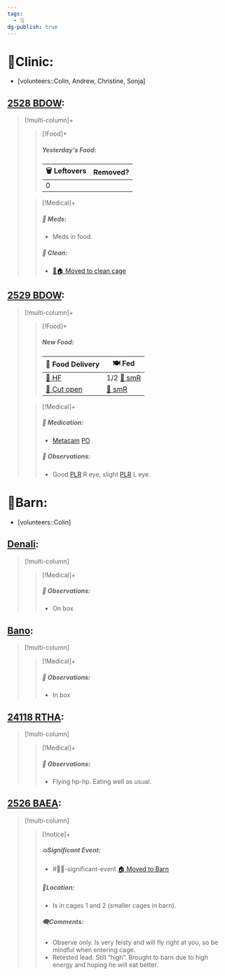 ```yaml
---
tags:
  - 🗒️
dg-publish: true
---
```


# 🏥Clinic:
- [volunteers::Colin, Andrew, Christine, Sonja]

## [2528 BDOW](../RARE%20Birds/2528%20BDOW.md):
> [!multi-column]+
>
>> [!Food]+
>>##### Yesterday's Food:
>> |🗑️ Leftovers| Removed?
>> |---|---|
>>|0|
>
>> [!Medical]+
>>##### 💊 Meds:
>> - Meds in food.
>>
>>##### 🫧 Clean:
>> - [🧼🏠 Moved to clean cage](../Admin/Codes/Moved%20to%20clean%20cage.md)

## [2529 BDOW](../RARE%20Birds/2529%20BDOW.md):
> [!multi-column]+
>
>> [!Food]+
>>##### New Food:
>> |🚚 Food Delivery| 🍽️ Fed|
>> |---|---|
>>|[🫱 HF](../Admin/Codes/Handfed.md)|1/2 [🐀 smR](../Admin/Codes/Food/Small%20Rat.md)|
>>|[🔪 Cut open](../Admin/Codes/Cut%20open.md)|[🐀 smR](../Admin/Codes/Food/Small%20Rat.md)
>>
>
>> [!Medical]+
>> ##### 💊 Medication:
>> - [Metacam](../Admin/Codes/Medication/Metacam.md) [PO](../Admin/Codes/Per%20os.md)
>>
>> ##### 🔭 Observations:
>> - Good [PLR](../Admin/Codes/PLR.md) R eye, slight [PLR](../Admin/Codes/PLR.md) L eye.

# 🏡Barn:
- [volunteers::Colin]

## [Denali](../RARE%20Birds/Ed%20Birds/Denali.md):
> [!multi-column]
>
>> [!Medical]+
>> ##### 🔭 Observations:
>> - On box

## [Bano](../RARE%20Birds/Ed%20Birds/Bano.md):
> [!multi-column]
>
>> [!Medical]+
>> ##### 🔭 Observations:
>> - In box

## [24118 RTHA](../RARE%20Birds/24118%20RTHA.md):
> [!multi-column]
>
>> [!Medical]+
>> ##### 🔭 Observations:
>> - Flying hp-hp. Eating well as usual.

## [2526 BAEA](../RARE%20Birds/2526%20BAEA.md):
> [!multi-column]
>
>> [!notice]+
>> ##### 💥Significant Event:
>>- #🦅💥-significant-event [🏠 Moved to Barn](../Admin/Codes/Moved%20to%20Barn.md)
>>
>> ##### 📍Location:
>>- Is in cages 1 and 2 (smaller cages in barn).
>>
>> ##### 🗨️Comments:
>> - Observe only. Is very feisty and will fly right at you, so be mindful when entering cage.
>> - Retested lead. Still “high”. Brought to barn due to high energy and hoping he will eat better.
>

